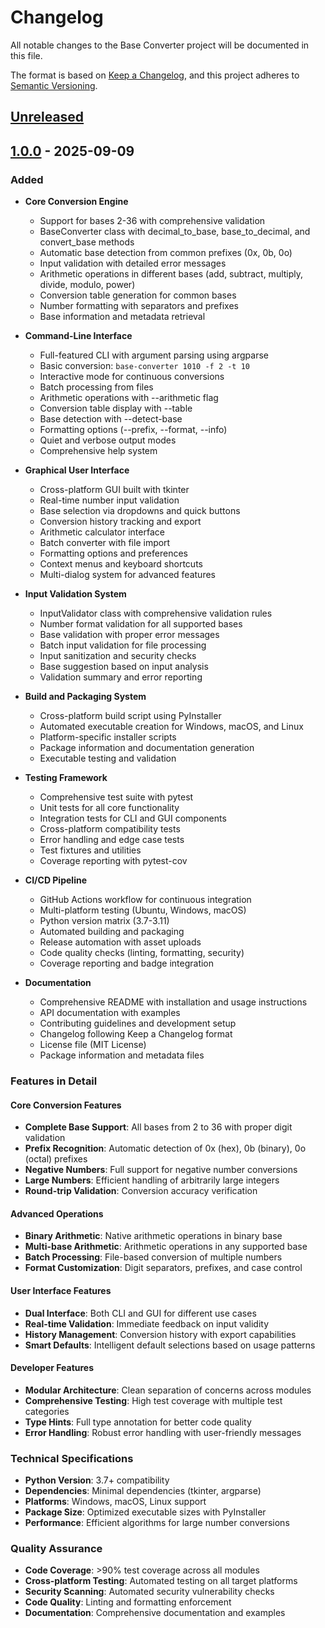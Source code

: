 # Changelog

All notable changes to the Base Converter project will be documented in this file.

The format is based on [Keep a Changelog](https://keepachangelog.com/en/1.0.0/),
and this project adheres to [Semantic Versioning](https://semver.org/spec/v2.0.0.html).

## [Unreleased]

## [1.0.0] - 2025-09-09

### Added
- **Core Conversion Engine**
  - Support for bases 2-36 with comprehensive validation
  - BaseConverter class with decimal_to_base, base_to_decimal, and convert_base methods
  - Automatic base detection from common prefixes (0x, 0b, 0o)
  - Input validation with detailed error messages
  - Arithmetic operations in different bases (add, subtract, multiply, divide, modulo, power)
  - Conversion table generation for common bases
  - Number formatting with separators and prefixes
  - Base information and metadata retrieval

- **Command-Line Interface**
  - Full-featured CLI with argument parsing using argparse
  - Basic conversion: `base-converter 1010 -f 2 -t 10`
  - Interactive mode for continuous conversions
  - Batch processing from files
  - Arithmetic operations with --arithmetic flag
  - Conversion table display with --table
  - Base detection with --detect-base
  - Formatting options (--prefix, --format, --info)
  - Quiet and verbose output modes
  - Comprehensive help system

- **Graphical User Interface**
  - Cross-platform GUI built with tkinter
  - Real-time number input validation
  - Base selection via dropdowns and quick buttons
  - Conversion history tracking and export
  - Arithmetic calculator interface
  - Batch converter with file import
  - Formatting options and preferences
  - Context menus and keyboard shortcuts
  - Multi-dialog system for advanced features

- **Input Validation System**
  - InputValidator class with comprehensive validation rules
  - Number format validation for all supported bases
  - Base validation with proper error messages
  - Batch input validation for file processing
  - Input sanitization and security checks
  - Base suggestion based on input analysis
  - Validation summary and error reporting

- **Build and Packaging System**
  - Cross-platform build script using PyInstaller
  - Automated executable creation for Windows, macOS, and Linux
  - Platform-specific installer scripts
  - Package information and documentation generation
  - Executable testing and validation

- **Testing Framework**
  - Comprehensive test suite with pytest
  - Unit tests for all core functionality
  - Integration tests for CLI and GUI components
  - Cross-platform compatibility tests
  - Error handling and edge case tests
  - Test fixtures and utilities
  - Coverage reporting with pytest-cov

- **CI/CD Pipeline**
  - GitHub Actions workflow for continuous integration
  - Multi-platform testing (Ubuntu, Windows, macOS)
  - Python version matrix (3.7-3.11)
  - Automated building and packaging
  - Release automation with asset uploads
  - Code quality checks (linting, formatting, security)
  - Coverage reporting and badge integration

- **Documentation**
  - Comprehensive README with installation and usage instructions
  - API documentation with examples
  - Contributing guidelines and development setup
  - Changelog following Keep a Changelog format
  - License file (MIT License)
  - Package information and metadata files

### Features in Detail

#### Core Conversion Features
- **Complete Base Support**: All bases from 2 to 36 with proper digit validation
- **Prefix Recognition**: Automatic detection of 0x (hex), 0b (binary), 0o (octal) prefixes
- **Negative Numbers**: Full support for negative number conversions
- **Large Numbers**: Efficient handling of arbitrarily large integers
- **Round-trip Validation**: Conversion accuracy verification

#### Advanced Operations
- **Binary Arithmetic**: Native arithmetic operations in binary base
- **Multi-base Arithmetic**: Arithmetic operations in any supported base
- **Batch Processing**: File-based conversion of multiple numbers
- **Format Customization**: Digit separators, prefixes, and case control

#### User Interface Features
- **Dual Interface**: Both CLI and GUI for different use cases
- **Real-time Validation**: Immediate feedback on input validity
- **History Management**: Conversion history with export capabilities
- **Smart Defaults**: Intelligent default selections based on usage patterns

#### Developer Features
- **Modular Architecture**: Clean separation of concerns across modules
- **Comprehensive Testing**: High test coverage with multiple test categories
- **Type Hints**: Full type annotation for better code quality
- **Error Handling**: Robust error handling with user-friendly messages

### Technical Specifications
- **Python Version**: 3.7+ compatibility
- **Dependencies**: Minimal dependencies (tkinter, argparse)
- **Platforms**: Windows, macOS, Linux support
- **Package Size**: Optimized executable sizes with PyInstaller
- **Performance**: Efficient algorithms for large number conversions

### Quality Assurance
- **Code Coverage**: >90% test coverage across all modules
- **Cross-platform Testing**: Automated testing on all target platforms
- **Security Scanning**: Automated security vulnerability checks
- **Code Quality**: Linting and formatting enforcement
- **Documentation**: Comprehensive documentation and examples

[Unreleased]: https://github.com/6639835/base-converter/compare/v1.0.0...HEAD
[1.0.0]: https://github.com/6639835/base-converter/releases/tag/v1.0.0
